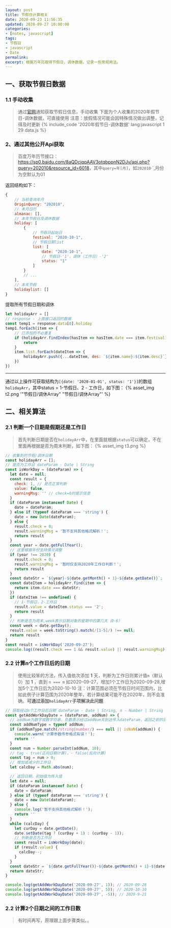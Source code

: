 ```yaml
---
layout: post
title: 节假日计算相关
date: 2020-09-23 11:56:35
updated: 2020-09-27 10:00:00
categories:
- [notes, javascript]
tags:
- 节假日
- javascript
- Date
permalink:
excerpt: 根据万年历取得节假日、调休数据，记录一些常规用法。
---
```


## 一、获取节假日数据
### 1.1 手动收集
> 通过[官网](http://sousuo.gov.cn/s.htm?t=govall&q=%E8%8A%82%E5%81%87%E6%97%A5)通知获取节假日信息，手动收集
> 下面为个人收集的2020年假节日-调休数据，可直接使用
> <span class="color-red">注意：放假情况可能会因特殊情况做出调整，记得及时更新</span>
{% include_code '2020年假节日-调休数据' lang:javascript 1 29 data.js %}

### 2、通过其他公开Api获取
> 百度万年历节接口：<https://sp0.baidu.com/8aQDcjqpAAV3otqbppnN2DJv/api.php?query=202010&resource_id=6018>，其中`query=年[月]`，如`202010`·`,月份为空默认为01

返回结构如下：

```javascript
{
    // 当前查询年月
    OriginQuery: "202010",
    // 本月日历
    almanac: [],
    // 本年节假日及调休数据
    holiday: [
        {
            // 节假日起始日
            festival: "2020-10-1",
            // 节假日期list
            list: [
                date: "2020-10-1",
                // 节假日-'1'，调休（工作日）-'2'
                status: "1"
            ]
        }
        // ...
    ],
    // 本年节假
    holidaylist: []
}
```

提取所有节假日期和调休

```javascript
let holidayArr = []
// response - 上面接口返回的数据
const temp1 = response.data[0].holiday
temp1.forEach(item => {
    // 已添加的不必重复
    if (holidayArr.findIndex(hasItem => hasItem.date === item.festival) !== -1) {
        return
    }
    item.list.forEach(dateItem => {
        holidayArr.push({...dateItem, des: `${item.name}:${item.desc}`})
    })
})
```

************************
通过以上操作可获取结构为`[{date: '2020-01-01', status: '1'}]`的数组`holidayArr`，其中status = 1-节假日、2 - 工作日，如下图：
{% asset_img t2.png '"节假日/调休Array" "节假日/调休Array"' %}

## 二、相关算法
### 2.1 判断一个日期是假期还是工作日
> 首先判断日期是否在`holidayArr`中，在里面就根据`status`可以确定，不在里面再根据是否为周末判断，如下图：
> {% asset_img t3.png %}
```javascript
// 收集到的节假/调休日期
const holidayArr = [];
// 是否为工作日 dateParam - Date | String
const isWorkDay = (dateParam) => {
  let date = null;
  const result = {
    check: 1, // 是否正常判断
    value: false,
    warningMsg: '' // check=0时提示信息
  }
  if (dateParam instanceof Date) {
    date = dateParam;
  } else if (typeof dateParam === 'string') {
    date = new Date(dateParam);
  } else {
    result.check = 0;
    result.warningMsg = '暂不支持其他格式解析！';
    return result
  }
  const year = date.getFullYear();
  // 这里根据年份支持情况调整
  if (year !== 2020) {
    result.check = 0;
    result.warningMsg = '暂时仅支持2020年工作日判断！';
    return result
  }
  const dateStr = `${year}-${date.getMonth() + 1}-${date.getDate()}`;
  const dateItem = holidayArr.find(item => {
    return item.date === dateStr;
  })
  if (dateItem !== undefined) {
    // 1-节假日，2-工作日
    result.value = dateItem.status === '2';
    return result
  }
  // 判断是否为周末,week表示日期对象的星期中的第几天（0-6）
  const week = date.getDay();
  result.value = week.toString().match(/[1-5]/) !== null;
  return result
}
const result = isWorkDay('2020-09-27');
console.log((result.check === 1 && result.value) || result.warningMsg); // true
```

### 2.2 计算n个工作日后的日期
> 使用比较笨的方法，传入值依次添加 **1** 天，判断为工作日则累计值`m`（默认0）加 **1** ，直到 `n === m`
> 如2020-09-27，增加1个工作日为2020-09-28,增加5个工作日后为2020-10-10
> <span class="color-red">注：计算范围必须在节假日时间范围内，比如此例子计算范围为2020年整年，若计算结果可能不在2020年，则不会准确。</span>**可通过添加`holidayArr`子项解决此问题**
```javascript
// 获取经过n个工作日后日期 dateParam - Date | String, n - Number | String
const getAddWorkDayDate = (dateParam, addNum) => {
  // addNum为数字或数字符串，负数表示经过addNum天到达传入dateParam，返回之前的日期
  const addNumType = typeof addNum;
  if (addNumType.match(/string|number/) === null || isNaN(addNum)) {
    console.warn('计算参数传参格式有误！');
    return ''
  }
  const num = Number.parseInt(addNum, 10);
  // tag - true(正向日期计算)，- false(反向计算)
  const tag = num > 0;
  // 增加或减少的工作日
  let calcDay = Math.abs(num);

  // 返回日期，初始值为传入值
  let date = null;
  if (dateParam instanceof Date) {
    date = dateParam;
  } else if (typeof dateParam === 'string') {
    date = new Date(dateParam);
  } else {
    console.log('暂不支持其他格式解析！');
    return ''
  }
  while (calcDay) {
    let curDay = date.getDate();
    date.setDate(tag ? (curDay + 1) : (curDay - 1));
    // 判断是否为工作日
    const result = isWorkDay(date);
    if (result.value) {
      calcDay--;
    }
  }
  const dateStr = `${date.getFullYear()}-${date.getMonth() + 1}-${date.getDate()}`;
  return dateStr;
}

console.log(getAddWorkDayDate('2020-09-27', 1)); // 2020-09-28
console.log(getAddWorkDayDate('2020-09-27', 5)); // 2020-10-10
console.log(getAddWorkDayDate('2020-09-27', -5)); // 2020-9-21
```

### 2.2 计算2个日期之间的工作日数
> 有时间再写，原理跟上面步骤类似。。